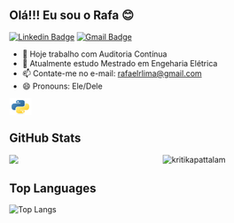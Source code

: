 ## Olá!!! Eu sou o Rafa 😊
[![Linkedin Badge](https://img.shields.io/badge/-Rafael%20Lima-986DFF?style=flat-square&logo=Linkedin&logoColor=white&link=https://www.linkedin.com/in/rafarlima/)](https://www.linkedin.com/in/rafarlima/) 
[![Gmail Badge](https://img.shields.io/badge/-rafaelrlima@gmail.com-986DFF?style=flat-square&logo=Gmail&logoColor=white&link=mailto:rafaelrlima@gmail.com)](mailto:rafaelrlima@gmail.com)

- 🔭 Hoje trabalho com Auditoria Contínua
- 🌱 Atualmente estudo Mestrado em Engeharia Elétrica
- 📫 Contate-me no e-mail: rafaelrlima@gmail.com
- 😄 Pronouns: Ele/Dele

<div> 
  <img align="center" alt="Rafa-Python" height="30" width="40" src="https://raw.githubusercontent.com/devicons/devicon/master/icons/python/python-original.svg">
</div>

## GitHub Stats

 <img src="https://github-readme-stats.vercel.app/api?username=rafaelrlima&show_icons=true&theme=gotham" alt="kritikapattalam" width="45%" align="right"/>
 <img  src="https://github-readme-streak-stats.herokuapp.com/?user=rafaelrlima&theme=dark" width="48%" >
 
## Top Languages
  
  ![Top Langs](https://github-readme-stats.vercel.app/api/top-langs/?username=kritika-pattalam&layout=compact)


